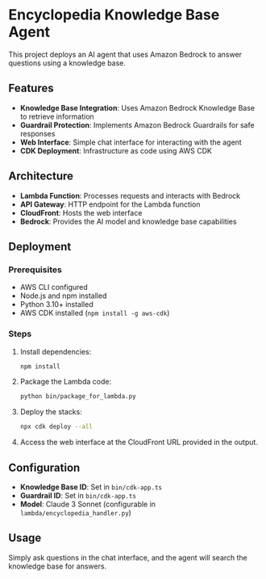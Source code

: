 # Encyclopedia Knowledge Base Agent

This project deploys an AI agent that uses Amazon Bedrock to answer questions using a knowledge base.

## Features

- **Knowledge Base Integration**: Uses Amazon Bedrock Knowledge Base to retrieve information
- **Guardrail Protection**: Implements Amazon Bedrock Guardrails for safe responses
- **Web Interface**: Simple chat interface for interacting with the agent
- **CDK Deployment**: Infrastructure as code using AWS CDK

## Architecture

- **Lambda Function**: Processes requests and interacts with Bedrock
- **API Gateway**: HTTP endpoint for the Lambda function
- **CloudFront**: Hosts the web interface
- **Bedrock**: Provides the AI model and knowledge base capabilities

## Deployment

### Prerequisites

- AWS CLI configured
- Node.js and npm installed
- Python 3.10+ installed
- AWS CDK installed (`npm install -g aws-cdk`)

### Steps

1. Install dependencies:
   ```bash
   npm install
   ```

2. Package the Lambda code:
   ```bash
   python bin/package_for_lambda.py
   ```

3. Deploy the stacks:
   ```bash
   npx cdk deploy --all
   ```

4. Access the web interface at the CloudFront URL provided in the output.

## Configuration

- **Knowledge Base ID**: Set in `bin/cdk-app.ts`
- **Guardrail ID**: Set in `bin/cdk-app.ts`
- **Model**: Claude 3 Sonnet (configurable in `lambda/encyclopedia_handler.py`)

## Usage

Simply ask questions in the chat interface, and the agent will search the knowledge base for answers.